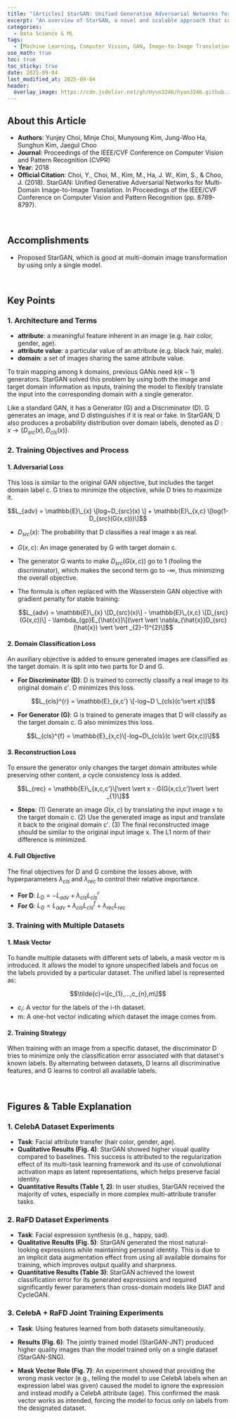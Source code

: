 ```yaml
---
title: "[Articles] StarGAN: Unified Generative Adversarial Networks for Multi-Domain Image-to-Image Translation"
excerpt: "An overview of StarGAN, a novel and scalable approach that can perform image-to-image translations for multiple domains using only a single model."
categories:
  - Data Science & ML
tags:
  - [Machine Learning, Computer Vision, GAN, Image-to-Image Translation, StarGAN]
use_math: true
toc: true
toc_sticky: true
date: 2025-09-04
last_modified_at: 2025-09-04
header:
  overlay_image: https://cdn.jsdelivr.net/gh/Hyun3246/hyun3246.github.io@master/image/overlay%20image/Research%20Paper.png
---
```


## About this Article
- **Authors**: Yunjey Choi, Minje Choi, Munyoung Kim, Jung-Woo Ha, Sunghun Kim, Jaegul Choo
- **Journal**: Proceedings of the IEEE/CVF Conference on Computer Vision and Pattern Recognition (CVPR)
- **Year**: 2018
- **Official Citation**: Choi, Y., Choi, M., Kim, M., Ha, J. W., Kim, S., & Choo, J. (2018). StarGAN: Unified Generative Adversarial Networks for Multi-Domain Image-to-Image Translation. In Proceedings of the IEEE/CVF Conference on Computer Vision and Pattern Recognition (pp. 8789-8797).

<br/>

## Accomplishments
- Proposed StarGAN, which is good at multi-domain image transformation by using only a single model.

<br/>

## Key Points

### 1. Architecture and Terms
- **attribute**: a meaningful feature inherent in an image (e.g. hair color, gender, age).
- **attribute value**: a particular value of an attribute (e.g. black hair, male).
- **domain**: a set of images sharing the same attribute value.

To train mapping among k domains, previous GANs need $k(k-1)$ generators. StarGAN solved this problem by using both the image and target domain information as inputs, training the model to flexibly translate the input into the corresponding domain with a single generator.

Like a standard GAN, it has a Generator (G) and a Discriminator (D). G generates an image, and D distinguishes if it is real or fake. In StarGAN, D also produces a probability distribution over domain labels, denoted as $D:x \rightarrow \{D_{src}(x), D_{cls}(x)\}$.

### 2. Training Objectives and Process

#### 1. Adversarial Loss
This loss is similar to the original GAN objective, but includes the target domain label c. G tries to minimize the objective, while D tries to maximize it.

$$L_{adv} = \mathbb{E}\_{x} \[log~D_{src}(x) \] + \mathbb{E}\_{x,c} \[log(1-D_{src}(G(x,c)))\]$$

- $D_{src}(x)$: The probability that D classifies a real image x as real.
- $G(x,c)$: An image generated by G with target domain c.
- The generator G wants to make $D_{src}(G(x,c))$ go to 1 (fooling the discriminator), which makes the second term go to -∞, thus minimizing the overall objective.
- The formula is often replaced with the Wasserstein GAN objective with gradient penalty for stable training:
  
  $$L_{adv} = \mathbb{E}\_{x} \[D_{src}(x)\] - \mathbb{E}\_{x,c} \[D_{src}(G(x,c))\] - \lambda_{gp}E_{\hat{x}}\[(\vert \vert \nabla_{\hat{x}}D_{src}(\hat{x}) \vert \vert _{2}-1)^{2}\]$$

#### 2. Domain Classification Loss
An auxiliary objective is added to ensure generated images are classified as the target domain. It is split into two parts for D and G.

- **For Discriminator (D)**: D is trained to correctly classify a real image to its original domain $c'$. D minimizes this loss.
  
  $$L_{cls}^{r} = \mathbb{E}_{x,c'} \[-log~D \_{cls}(c'\vert x)\]$$
  
- **For Generator (G)**: G is trained to generate images that D will classify as the target domain c. G also minimizes this loss.
  
  $$L_{cls}^{f} = \mathbb{E}_{x,c}\[-log~D\_{cls}(c \vert G(x,c))\]$$

#### 3. Reconstruction Loss
To ensure the generator only changes the target domain attributes while preserving other content, a cycle consistency loss is added.

$$L_{rec} = \mathbb{E}\_{x,c,c'}\[\vert \vert x - G(G(x,c),c')\vert \vert _{1}\]$$

- **Steps**:
    (1) Generate an image $G(x,c)$ by translating the input image x to the target domain c.
    (2) Use the generated image as input and translate it back to the original domain $c'$.
    (3) The final reconstructed image should be similar to the original input image x. The L1 norm of their difference is minimized.

#### 4. Full Objective
The final objectives for D and G combine the losses above, with hyperparameters $\lambda_{cls}$ and $\lambda_{rec}$ to control their relative importance.
- **For D**: $L_{D} = -L_{adv} + \lambda_{cls}L_{cls}^{r}$
- **For G**: $L_{G} = L_{adv} + \lambda_{cls}L_{cls}^{f} + \lambda_{rec}L_{rec}$

### 3. Training with Multiple Datasets

#### 1. Mask Vector
To handle multiple datasets with different sets of labels, a mask vector m is introduced. It allows the model to ignore unspecified labels and focus on the labels provided by a particular dataset. The unified label is represented as:

$$\tilde{c}=\[c_{1},...,c_{n},m\]$$

- $c_{i}$: A vector for the labels of the i-th dataset.
- m: A one-hot vector indicating which dataset the image comes from.

#### 2. Training Strategy
When training with an image from a specific dataset, the discriminator D tries to minimize only the classification error associated with that dataset's known labels. By alternating between datasets, D learns all discriminative features, and G learns to control all available labels.

<br/>

## Figures & Table Explanation

### 1. CelebA Dataset Experiments
- **Task**: Facial attribute transfer (hair color, gender, age).
- **Qualitative Results (Fig. 4)**: StarGAN showed higher visual quality compared to baselines. This success is attributed to the regularization effect of its multi-task learning framework and its use of convolutional activation maps as latent representations, which helps preserve facial identity.
- **Quantitative Results (Table 1, 2)**: In user studies, StarGAN received the majority of votes, especially in more complex multi-attribute transfer tasks.

### 2. RaFD Dataset Experiments
- **Task**: Facial expression synthesis (e.g., happy, sad).
- **Qualitative Results (Fig. 5)**: StarGAN generated the most natural-looking expressions while maintaining personal identity. This is due to an implicit data augmentation effect from using all available domains for training, which improves output quality and sharpness.
- **Quantitative Results (Table 3)**: StarGAN achieved the lowest classification error for its generated expressions and required significantly fewer parameters than cross-domain models like DIAT and CycleGAN.

### 3. CelebA + RaFD Joint Training Experiments
- **Task**: Using features learned from both datasets simultaneously.
- **Results (Fig. 6)**: The jointly trained model (StarGAN-JNT) produced higher quality images than the model trained only on a single dataset (StarGAN-SNG).

- **Mask Vector Role (Fig. 7)**: An experiment showed that providing the wrong mask vector (e.g., telling the model to use CelebA labels when an expression label was given) caused the model to ignore the expression and instead modify a CelebA attribute (age). This confirmed the mask vector works as intended, forcing the model to focus only on labels from the designated dataset.

